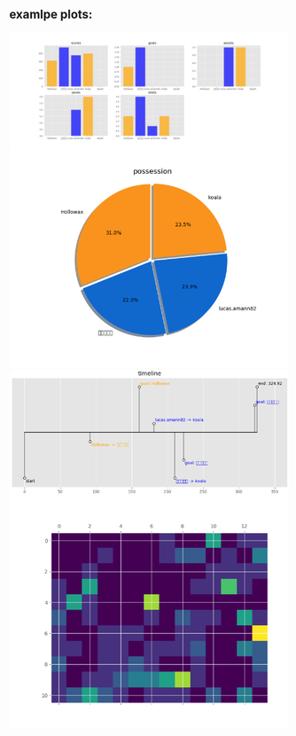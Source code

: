 
## examlpe plots:

![example plot1](example_images/stats.png)
![example plot2](example_images/possession.png)
![example plot3](example_images/timeline.png)
![example plot4](example_images/heatmap.png)
